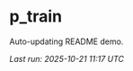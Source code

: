 # p_train

Auto-updating README demo.

<!--START_SECTION:status-->
_Last run: 2025-10-21 11:17 UTC_
<!--END_SECTION:status-->




























































































































































































































































































































































































































































































































































































































































































































































































































































































































































































































































































































































































































































































































































































































































